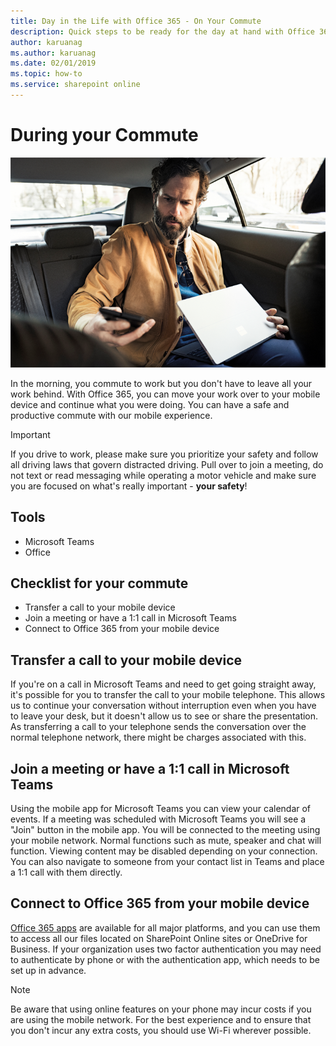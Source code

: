 ```yaml
---
title: Day in the Life with Office 365 - On Your Commute
description: Quick steps to be ready for the day at hand with Office 365
author: karuanag
ms.author: karuanag
ms.date: 02/01/2019
ms.topic: how-to
ms.service: sharepoint online
---
```


# During your Commute

![Commute visual](media/ditl_commute.png)

In the morning, you commute to work but you don't have to leave all your work behind. With Office 365, you can move your work over to your mobile device and continue what you were doing.  You can have a safe and productive commute with our mobile experience.  

> [!IMPORTANT]
> If you drive to work, please make sure you prioritize your safety and follow all driving laws that govern distracted driving. Pull over to join a meeting, do not text or read messaging while operating a motor vehicle and make sure you are focused on what's really important - **your safety**!


## Tools
- Microsoft Teams
- Office 

## Checklist for your commute
- Transfer a call to your mobile device
- Join a meeting or have a 1:1 call in Microsoft Teams
- Connect to Office 365 from your mobile device
 
## Transfer a call to your mobile device
If you're on a call in Microsoft Teams and need to get going straight away, it's possible for you to transfer the call to your mobile telephone. This allows us to continue your conversation without interruption even when you have to leave your desk, but it doesn't allow us to see or share the presentation. As transferring a call to your telephone sends the conversation over the normal telephone network, there might be charges associated with this.

## Join a meeting or have a 1:1 call in Microsoft Teams
Using the mobile app for Microsoft Teams you can view your calendar of events.  If a meeting was scheduled with Microsoft Teams you will see a "Join" button in the mobile app. You will be connected to the meeting using your mobile network.  Normal functions such as mute, speaker and chat will function.  Viewing content may be disabled depending on your connection. You can also navigate to someone from your contact list in Teams and place a 1:1 call with them directly. 

## Connect to Office 365 from your mobile device
[Office 365 apps](https://support.office.com/article/set-up-office-apps-and-email-on-a-mobile-device-7dabb6cb-0046-40b6-81fe-767e0b1f014f?ui=en-US&rs=en-US&ad=US) are available for all major platforms, and you can use them to access all our files located on SharePoint Online sites or OneDrive for Business. If your organization uses two factor authentication you may need to authenticate by phone or with the authentication app, which needs to be set up in advance.  

> [!NOTE]
> Be aware that using online features on your phone may incur costs if you are using the mobile network. For the best experience and to ensure that you don't incur any extra costs, you should use Wi-Fi wherever possible.